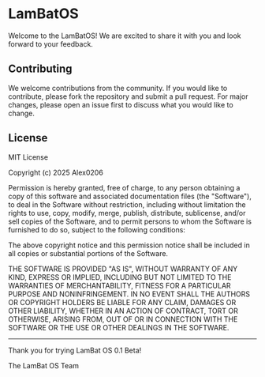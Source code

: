 # LamBatOS

Welcome to the LamBatOS! We are excited to share it with you and look forward to your feedback.

## Contributing

We welcome contributions from the community. If you would like to contribute, please fork the repository and submit a pull request. For major changes, please open an issue first to discuss what you would like to change.

## License

MIT License

Copyright (c) 2025 Alex0206

Permission is hereby granted, free of charge, to any person obtaining a copy
of this software and associated documentation files (the "Software"), to deal
in the Software without restriction, including without limitation the rights
to use, copy, modify, merge, publish, distribute, sublicense, and/or sell
copies of the Software, and to permit persons to whom the Software is
furnished to do so, subject to the following conditions:

The above copyright notice and this permission notice shall be included in all copies or substantial portions of the Software.

THE SOFTWARE IS PROVIDED "AS IS", WITHOUT WARRANTY OF ANY KIND, EXPRESS OR
IMPLIED, INCLUDING BUT NOT LIMITED TO THE WARRANTIES OF MERCHANTABILITY,
FITNESS FOR A PARTICULAR PURPOSE AND NONINFRINGEMENT. IN NO EVENT SHALL THE
AUTHORS OR COPYRIGHT HOLDERS BE LIABLE FOR ANY CLAIM, DAMAGES OR OTHER
LIABILITY, WHETHER IN AN ACTION OF CONTRACT, TORT OR OTHERWISE, ARISING FROM,
OUT OF OR IN CONNECTION WITH THE SOFTWARE OR THE USE OR OTHER DEALINGS IN THE
SOFTWARE.

-------------------------------------------------

Thank you for trying LamBat OS 0.1 Beta!

The LamBat OS Team
